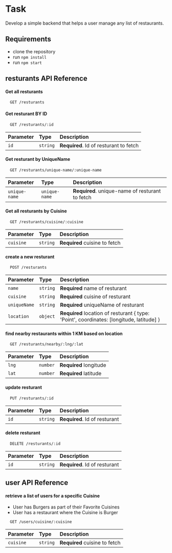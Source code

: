 # Task

Develop a simple backend that helps a user manage any list of restaurants.

## Requirements

- clone the repository
- run `npm install`
- run `npm start`

## resturants API Reference

#### Get all resturants

```http
  GET /resturants
```

#### Get resturant BY ID

```http
  GET /resturants/:id
```

| Parameter | Type     | Description                            |
| :-------- | :------- | :------------------------------------- |
| `id`      | `string` | **Required**. Id of resturant to fetch |

#### Get resturant by UniqueName

```http
  GET /resturants/unique-name/:unique-name
```

| Parameter     | Type          | Description                                     |
| :------------ | :------------ | :---------------------------------------------- |
| `unique-name` | `unique-name` | **Required**. unique-name of resturant to fetch |

#### Get all resturants by Cuisine

```http
  GET /resturants/cuisine/:cuisine
```

| Parameter | Type     | Description                   |
| :-------- | :------- | :---------------------------- |
| `cuisine` | `string` | **Required** cuisine to fetch |

#### create a new resturant

```http
  POST /resturants
```

| Parameter    | Type     | Description                                                                              |
| :----------- | :------- | :--------------------------------------------------------------------------------------- |
| `name`       | `string` | **Required** name of resturant                                                           |
| `cuisine`    | `string` | **Required** cuisine of resturant                                                        |
| `uniqueName` | `string` | **Required** uniqueName of resturant                                                     |
| `location`   | `object` | **Required** location of resturant { type: 'Point', coordinates: [longitude, latitude] } |

#### find nearby restaurants within 1 KM based on location

```http
  GET /resturants/nearby/:lng/:lat
```

| Parameter | Type     | Description            |
| :-------- | :------- | :--------------------- |
| `lng`     | `number` | **Required** longitude |
| `lat`     | `number` | **Required** latitude  |

#### update resturant

```http
  PUT /resturants/:id
```

| Parameter | Type     | Description                   |
| :-------- | :------- | :---------------------------- |
| `id`      | `string` | **Required**. Id of resturant |

#### delete resturant

```http
  DELETE /resturants/:id
```

| Parameter | Type     | Description                   |
| :-------- | :------- | :---------------------------- |
| `id`      | `string` | **Required**. Id of resturant |

## user API Reference

#### retrieve a list of users for a specific Cuisine

- User has Burgers as part of their Favorite Cuisines
- User has a restaurant where the Cuisine is Burger

```http
  GET /users/cuisine/:cuisine
```

| Parameter | Type     | Description                   |
| :-------- | :------- | :---------------------------- |
| `cuisine` | `string` | **Required** cuisine to fetch |
